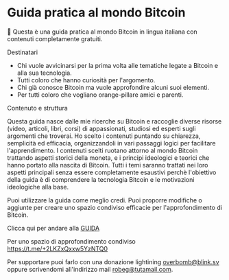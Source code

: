 
# Guida pratica al mondo Bitcoin

👋 Questa è una guida pratica al mondo Bitcoin in lingua italiana con contenuti completamente gratuiti.

Destinatari
- Chi vuole avvicinarsi per la prima volta alle tematiche legate a Bitcoin e alla sua tecnologia.
- Tutti coloro che hanno curiosità per l'argomento.
- Chi già conosce Bitcoin ma vuole approfondire alcuni suoi elementi.
- Per tutti coloro che vogliano orange-pillare amici e parenti.

Contenuto e struttura

Questa guida nasce dalle mie ricerche su Bitcoin e raccoglie diverse risorse (video, articoli, libri, corsi) di appassionati, studiosi ed esperti sugli argomenti che troverai.
Ho scelto i contenuti puntando su chiarezza, semplicità ed efficacia, organizzandoli in vari passaggi logici per facilitare l'apprendimento. 
I contenuti scelti ruotano attorno al mondo Bitcoin trattando aspetti storici della moneta, e i principi ideologici e teorici  che hanno portato alla nascita di Bitcoin. 
Tutti i temi saranno trattati nei loro aspetti principali senza essere completamente esaustivi perchè l'obiettivo della guida è di comprendere la tecnologia Bitcoin e le motivazioni ideologiche alla base.

Puoi utilizzare la guida come meglio credi. Puoi proporre modifiche o aggiunte per creare uno spazio condiviso efficacie per l'approfondimento di Bitcoin. 


Clicca qui per andare alla [GUIDA](GUIDA.md)

Per uno spazio di approfondimento condiviso https://t.me/+2LKZxQxxw5YzNTQ0


Per supportare puoi farlo con una donazione lightining overbomb@blink.sv oppure scrivendomi all'indirizzo mail robeg@tutamail.com.

